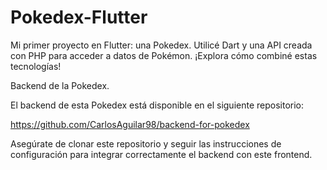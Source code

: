 
# Pokedex-Flutter
Mi primer proyecto en Flutter: una Pokedex. Utilicé Dart y una API creada con PHP para acceder a datos de Pokémon. ¡Explora cómo combiné estas tecnologías!

Backend de la Pokedex.


El backend de esta Pokedex está disponible en el siguiente repositorio:

https://github.com/CarlosAguilar98/backend-for-pokedex

Asegúrate de clonar este repositorio y seguir las instrucciones de configuración para integrar correctamente el backend con este frontend.
